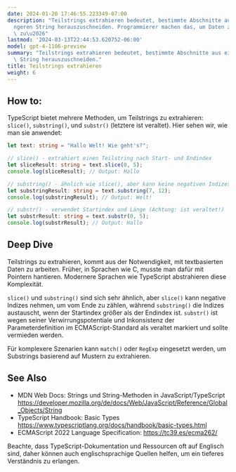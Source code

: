 ```yaml
---
date: 2024-01-20 17:46:55.223349-07:00
description: "Teilstrings extrahieren bedeutet, bestimmte Abschnitte aus einem l\xE4\
  ngeren String herauszuschneiden. Programmierer machen das, um Daten zu manipulieren,\
  \ zu\u2026"
lastmod: '2024-03-13T22:44:53.620752-06:00'
model: gpt-4-1106-preview
summary: "Teilstrings extrahieren bedeutet, bestimmte Abschnitte aus einem l\xE4ngeren\
  \ String herauszuschneiden."
title: Teilstrings extrahieren
weight: 6
---
```


## How to:
TypeScript bietet mehrere Methoden, um Teilstrings zu extrahieren: `slice()`, `substring()`, und `substr()` (letztere ist veraltet). Hier sehen wir, wie man sie anwendet:

```typescript
let text: string = "Hallo Welt! Wie geht's?";

// slice() - extrahiert einen Teilstring nach Start- und Endindex
let sliceResult: string = text.slice(0, 5);
console.log(sliceResult); // Output: Hallo

// substring() - ähnlich wie slice(), aber kann keine negativen Indizes verwenden
let substringResult: string = text.substring(7, 12);
console.log(substringResult); // Output: Welt!

// substr() - verwendet Startindex und Länge (Achtung: ist veraltet!)
let substrResult: string = text.substr(0, 5);
console.log(substrResult); // Output: Hallo
```

## Deep Dive
Teilstrings zu extrahieren, kommt aus der Notwendigkeit, mit textbasierten Daten zu arbeiten. Früher, in Sprachen wie C, musste man dafür mit Pointern hantieren. Modernere Sprachen wie TypeScript abstrahieren diese Komplexität.

`slice()` und `substring()` sind sich sehr ähnlich, aber `slice()` kann negative Indizes nehmen, um vom Ende zu zählen, während `substring()` die Indizes austauscht, wenn der Startindex größer als der Endindex ist. `substr()` ist wegen seiner Verwirrungspotentiale und Inkonsistenz der Parameterdefinition im ECMAScript-Standard als veraltet markiert und sollte vermieden werden.

Für komplexere Szenarien kann `match()` oder `RegExp` eingesetzt werden, um Substrings basierend auf Mustern zu extrahieren.

## See Also
- MDN Web Docs: Strings und String-Methoden in JavaScript/TypeScript https://developer.mozilla.org/de/docs/Web/JavaScript/Reference/Global_Objects/String 
- TypeScript Handbook: Basic Types https://www.typescriptlang.org/docs/handbook/basic-types.html
- ECMAScript 2022 Language Specification: https://tc39.es/ecma262/ 

Beachte, dass TypeScript-Dokumentation und Ressourcen oft auf Englisch sind, daher können auch englischsprachige Quellen helfen, um ein tieferes Verständnis zu erlangen.
